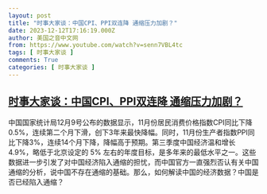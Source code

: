 ```yaml
---
layout: post
title: "时事大家谈：中国CPI、PPI双连降 通缩压力加剧？"
date: 2023-12-12T17:16:19.000Z
author: 美国之音中文网
from: https://www.youtube.com/watch?v=senn7VBL4tc
tags: [ 时事大家谈 ]
comments: True
categories: [ 时事大家谈 ]
---
```

<!--1702401379000-->
[时事大家谈：中国CPI、PPI双连降 通缩压力加剧？](https://www.youtube.com/watch?v=senn7VBL4tc)
------

<div>
中国国家统计局12月9号公布的数据显示，11月份居民消费价格指数CPI同比下降0.5%，连续第二个月下滑，创下3年来最快降幅。同时，11月份生产者指数PPI同比下降3%，连续14个月下降，降幅高于预期。第三季度中国经济温和增长 4.9%，略低于北京设定的 5% 左右的年度目标，是多年来的最低水平之一。这些数据进一步引发了对中国经济陷入通缩的担忧，而中国官方一直强烈否认有关中国通缩的分析，说中国不存在通缩的基础。那么，如何解读中国的经济数据？中国是否已经陷入通缩？
</div>
